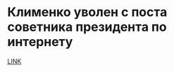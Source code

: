 # Клименко уволен с поста советника президента по интернету



[LINK](https://varlamov.ru/2962956.html)